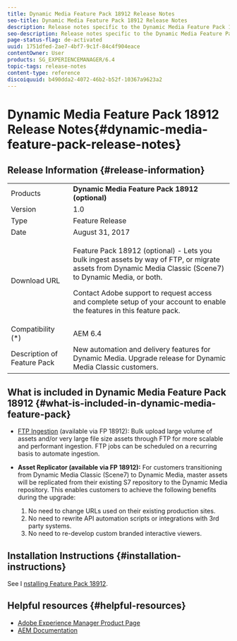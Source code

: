 ```yaml
---
title: Dynamic Media Feature Pack 18912 Release Notes
seo-title: Dynamic Media Feature Pack 18912 Release Notes
description: Release notes specific to the Dynamic Media Feature Pack 18912.
seo-description: Release notes specific to the Dynamic Media Feature Pack 18912.
page-status-flag: de-activated
uuid: 1751dfed-2ae7-4bf7-9c1f-84c4f904eace
contentOwner: User
products: SG_EXPERIENCEMANAGER/6.4
topic-tags: release-notes
content-type: reference
discoiquuid: b490dda2-4072-46b2-b52f-10367a9623a2
---
```


# Dynamic Media Feature Pack 18912 Release Notes{#dynamic-media-feature-pack-release-notes}

## Release Information {#release-information}

<table> 
 <tbody>
  <tr>
   <td>Products</td> 
   <td><strong>Dynamic Media Feature Pack 18912 (optional)</strong></td> 
  </tr>
  <tr>
   <td>Version</td> 
   <td>1.0</td> 
  </tr>
  <tr>
   <td>Type</td> 
   <td>Feature Release</td> 
  </tr>
  <tr>
   <td>Date</td> 
   <td>August 31, 2017</td> 
  </tr>
  <tr>
   <td>Download URL</td> 
   <td><p>Feature Pack 18912 (optional) - Lets you bulk ingest assets by way of FTP, or migrate assets from Dynamic Media Classic (Scene7) to Dynamic Media, or both.</p> <p>Contact Adobe support to request access and complete setup of your account to enable the features in this feature pack.</p> </td> 
  </tr>
  <tr>
   <td>Compatibility (*)</td> 
   <td>AEM 6.4</td> 
  </tr>
  <tr>
   <td>Description of Feature Pack</td> 
   <td>New automation and delivery features for Dynamic Media. Upgrade release for Dynamic Media Classic customers. </td> 
  </tr>
 </tbody>
</table>

## What is included in Dynamic Media Feature Pack 18912 {#what-is-included-in-dynamic-media-feature-pack}

* [FTP Ingestion](/help/assets/managing-assets-touch-ui.md#uploading-assets-using-ftp) (available via FP 18912): Bulk upload large volume of assets and/or very large file size assets through FTP for more scalable and performant ingestion. FTP jobs can be scheduled on a recurring basis to automate ingestion.
* **Asset Replicator (available via FP 18912):** For customers transitioning from Dynamic Media Classic (Scene7) to Dynamic Media, master assets will be replicated from their existing S7 repository to the Dynamic Media repository. This enables customers to achieve the following benefits during the upgrade:

    1. No need to change URLs used on their existing production sites.
    1. No need to rewrite API automation scripts or integrations with 3rd party systems.
    1. No need to re-develop custom branded interactive viewers.

## Installation Instructions {#installation-instructions}

See I [nstalling Feature Pack 18912](/help/assets/bulk-ingest-migrate.md).

## Helpful resources {#helpful-resources}

* [Adobe Experience Manager Product Page](https://www.adobe.com/solutions/web-experience-management.html)
* [AEM Documentation](https://docs.adobe.com/content/docs/en/aem/6-3.html)

